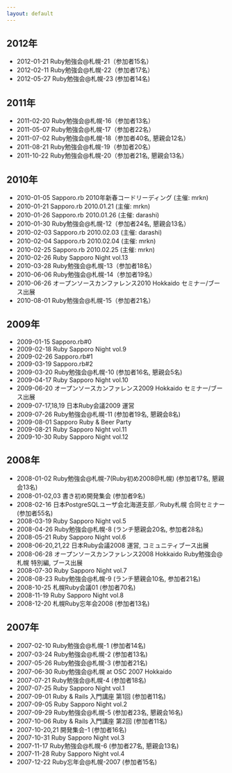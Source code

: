```yaml
---
layout: default
---
```

## 2012年
- 2012-01-21 Ruby勉強会@札幌-21（参加者15名）
- 2012-02-11 Ruby勉強会@札幌-22（参加者17名）
- 2012-05-27 Ruby勉強会@札幌-23 (参加者14名)

## 2011年
- 2011-02-20 Ruby勉強会@札幌-16（参加者13名）
- 2011-05-07 Ruby勉強会@札幌-17（参加者22名）
- 2011-07-02 Ruby勉強会@札幌-18（参加者40名, 懇親会12名）
- 2011-08-21 Ruby勉強会@札幌-19（参加者20名）
- 2011-10-22 Ruby勉強会@札幌-20（参加者21名, 懇親会13名）

## 2010年
- 2010-01-05 Sapporo.rb 2010年新春コードリーディング (主催: mrkn)
- 2010-01-21 Sapporo.rb 2010.01.21 (主催: mrkn)
- 2010-01-26 Sapporo.rb 2010.01.26 (主催: darashi)
- 2010-01-30 Ruby勉強会@札幌-12（参加者24名, 懇親会13名）
- 2010-02-03 Sapporo.rb 2010.02.03 (主催: darashi)
- 2010-02-04 Sapporo.rb 2010.02.04 (主催: mrkn)
- 2010-02-25 Sapporo.rb 2010.02.25 (主催: mrkn)
- 2010-02-26 Ruby Sapporo Night vol.13
- 2010-03-28 Ruby勉強会@札幌-13（参加者18名）
- 2010-06-06 Ruby勉強会@札幌-14（参加者19名）
- 2010-06-26 オープンソースカンファレンス2010 Hokkaido セミナー/ブース出展
- 2010-08-01 Ruby勉強会@札幌-15（参加者21名）

## 2009年
- 2009-01-15 Sapporo.rb#0
- 2009-02-18 Ruby Sapporo Night vol.9
- 2009-02-26 Sapporo.rb#1
- 2009-03-19 Sapporo.rb#2
- 2009-03-20 Ruby勉強会@札幌-10 (参加者16名, 懇親会5名)
- 2009-04-17 Ruby Sapporo Night vol.10
- 2009-06-20 オープンソースカンファレンス2009 Hokkaido セミナー/ブース出展
- 2009-07-17,18,19 日本Ruby会議2009 運営
- 2009-07-26 Ruby勉強会@札幌-11 (参加者19名, 懇親会8名)
- 2009-08-01 Sapporo Ruby & Beer Party
- 2009-08-21 Ruby Sapporo Night vol.11
- 2009-10-30 Ruby Sapporo Night vol.12

## 2008年

- 2008-01-02 Ruby勉強会@札幌-7(Ruby初め2008@札幌) (参加者17名, 懇親会13名)
- 2008-01-02,03 書き初め開発集会 (参加者9名)
- 2008-02-16 日本PostgreSQLユーザ会北海道支部／Ruby札幌 合同セミナー (参加者55名)
- 2008-03-19 Ruby Sapporo Night vol.5
- 2008-04-26 Ruby勉強会@札幌-8 (ランチ懇親会20名, 参加者28名)
- 2008-05-21 Ruby Sapporo Night vol.6
- 2008-06-20,21,22 日本Ruby会議2008 運営, コミュニティブース出展
- 2008-06-28 オープンソースカンファレンス2008 Hokkaido Ruby勉強会@札幌 特別編, ブース出展
- 2008-07-30 Ruby Sapporo Night vol.7
- 2008-08-23 Ruby勉強会@札幌-9 (ランチ懇親会10名, 参加者21名)
- 2008-10-25 札幌Ruby会議01 (参加者70名)
- 2008-11-19 Ruby Sapporo Night vol.8
- 2008-12-20 札幌Ruby忘年会2008 (参加者13名)

## 2007年

- 2007-02-10 Ruby勉強会@札幌-1 (参加者14名)
- 2007-03-24 Ruby勉強会@札幌-2 (参加者13名)
- 2007-05-26 Ruby勉強会@札幌-3 (参加者21名)
- 2007-06-30 Ruby勉強会@札幌 at OSC 2007 Hokkaido
- 2007-07-21 Ruby勉強会@札幌-4 (参加者18名)
- 2007-07-25 Ruby Sapporo Night vol.1
- 2007-09-01 Ruby & Rails 入門講座 第1回 (参加者11名)
- 2007-09-05 Ruby Sapporo Night vol.2
- 2007-09-29 Ruby勉強会@札幌-5 (参加者23名, 懇親会16名)
- 2007-10-06 Ruby & Rails 入門講座 第2回 (参加者11名)
- 2007-10-20,21 開発集会-1 (参加者16名)
- 2007-10-31 Ruby Sapporo Night vol.3
- 2007-11-17 Ruby勉強会@札幌-6 (参加者27名, 懇親会13名)
- 2007-11-28 Ruby Sapporo Night vol.4
- 2007-12-22 Ruby忘年会@札幌-2007 (参加者15名)
